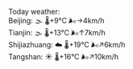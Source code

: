 Today weather:  
Beijing: 🌫  🌡️+9°C 🌬️→4km/h  
Tianjin: 🌫  🌡️+13°C 🌬️↑7km/h  
Shijiazhuang: ☁️   🌡️+19°C 🌬️↗6km/h  
Tangshan: ☀️   🌡️+16°C 🌬️↗10km/h  
